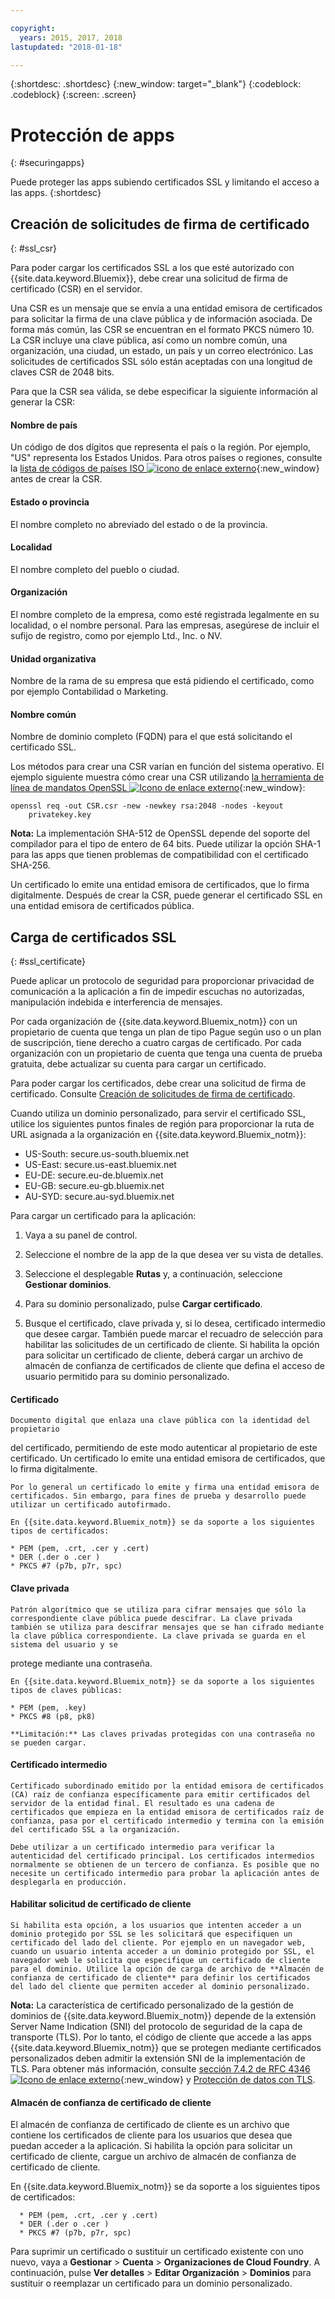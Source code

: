 ```yaml
---

copyright:
  years: 2015, 2017, 2018
lastupdated: "2018-01-18"

---
```


{:shortdesc: .shortdesc}
{:new_window: target="_blank"}
{:codeblock: .codeblock}
{:screen: .screen}

# Protección de apps
{: #securingapps}


Puede proteger las apps subiendo certificados SSL y limitando el acceso a las apps.
{:shortdesc}

## Creación de solicitudes de firma de certificado
{: #ssl_csr}

Para poder cargar los certificados SSL a los que esté autorizado con {{site.data.keyword.Bluemix}}, debe
crear una solicitud de firma de certificado (CSR) en el servidor.

Una CSR es un mensaje que se envía a una entidad emisora de certificados para solicitar la firma de una clave pública
y de información asociada. De forma más común, las CSR se encuentran en el formato PKCS número 10. La CSR incluye una clave pública,
así como un nombre común, una organización, una ciudad, un estado, un país y un correo electrónico. Las solicitudes de certificados SSL
sólo están aceptadas con una longitud de claves CSR de 2048 bits.

Para que la CSR sea válida, se debe especificar la siguiente información al generar la CSR:

#### Nombre de país

  Un código de dos dígitos que representa el país o la región. Por ejemplo, "US" representa los Estados Unidos. Para otros países o regiones, consulte la [lista de códigos de países ISO ![icono de enlace externo](../icons/launch-glyph.svg "icono de enlace externo")](https://www.iso.org/obp/ui/#search){:new_window} antes de crear la CSR.

#### Estado o provincia

  El nombre completo no abreviado del estado o de la provincia.

#### Localidad

  El nombre completo del pueblo o ciudad.

#### Organización

  El nombre completo de la empresa, como esté registrada legalmente en su localidad, o el nombre personal. Para las empresas, asegúrese de incluir el sufijo de registro, como por ejemplo Ltd., Inc. o NV.

#### Unidad organizativa

  Nombre de la rama de su empresa que está pidiendo el certificado, como por ejemplo Contabilidad o
Marketing.

#### Nombre común

  Nombre de dominio completo (FQDN) para el que está solicitando el certificado SSL.

Los métodos para crear una CSR varían en función del sistema operativo. El ejemplo siguiente
muestra cómo crear una CSR utilizando [la herramienta de línea de mandatos OpenSSL ![Icono de enlace externo](../icons/launch-glyph.svg "Icono de enlace externo")](http://www.openssl.org/){:new_window}:

```
openssl req -out CSR.csr -new -newkey rsa:2048 -nodes -keyout
    privatekey.key
```

**Nota:** La implementación SHA-512 de OpenSSL depende del soporte del compilador para el tipo de entero de 64 bits. Puede utilizar la opción SHA-1 para las apps que tienen problemas de compatibilidad con el certificado SHA-256.

Un certificado lo emite una entidad emisora de certificados, que lo firma digitalmente. Después de crear la CSR, puede generar el certificado SSL en una entidad emisora de certificados pública.

## Carga de certificados SSL
{: #ssl_certificate}

Puede aplicar un protocolo de seguridad para proporcionar privacidad de comunicación a la aplicación a fin de impedir escuchas no autorizadas, manipulación indebida e interferencia de mensajes.

Por cada organización de {{site.data.keyword.Bluemix_notm}} con un propietario de cuenta que tenga un plan de tipo Pague según uso o un plan de suscripción, tiene derecho a cuatro cargas de certificado. Por cada organización con un propietario de cuenta que tenga una cuenta de prueba gratuita, debe actualizar su cuenta para cargar un certificado.

Para poder cargar los certificados, debe crear una
solicitud de firma de certificado. Consulte [Creación de solicitudes de firma de certificado](#ssl_csr).

Cuando utiliza un dominio personalizado, para servir el certificado SSL, utilice los siguientes puntos finales de región para proporcionar la ruta de URL asignada a la organización en {{site.data.keyword.Bluemix_notm}}:

  * US-South: secure.us-south.bluemix.net
  * US-East: secure.us-east.bluemix.net
  * EU-DE: secure.eu-de.bluemix.net
  * EU-GB: secure.eu-gb.bluemix.net
  * AU-SYD: secure.au-syd.bluemix.net


Para cargar un certificado para la aplicación:

1. Vaya a su panel de control.

2. Seleccione el nombre de la app de la que desea ver su vista de detalles.

3. Seleccione el desplegable **Rutas** y, a continuación, seleccione **Gestionar dominios**.

3. Para su dominio personalizado, pulse **Cargar certificado**.

4. Busque el certificado, clave privada y, si lo desea, certificado intermedio que desee cargar. También puede marcar el recuadro de selección para habilitar las solicitudes de un certificado de cliente. Si habilita la opción para solicitar un certificado de cliente, deberá cargar un archivo de almacén de confianza de certificados de cliente que defina el acceso de usuario permitido para su dominio personalizado.

  #### Certificado

    Documento digital que enlaza una clave pública con la identidad del propietario
del certificado, permitiendo de este modo autenticar al propietario de este certificado. Un certificado lo emite una entidad emisora de certificados, que lo firma digitalmente.

    Por lo general un certificado lo emite y firma una entidad emisora de certificados. Sin embargo, para fines de prueba y desarrollo puede utilizar un certificado autofirmado.

    En {{site.data.keyword.Bluemix_notm}} se da soporte a los siguientes tipos de certificados:

	* PEM (pem, .crt, .cer y .cert)
	* DER (.der o .cer )
	* PKCS #7 (p7b, p7r, spc)

  #### Clave privada

    Patrón algorítmico que se utiliza para cifrar mensajes que sólo la correspondiente clave pública puede descifrar. La clave privada también se utiliza para descifrar mensajes que se han cifrado mediante la clave pública correspondiente. La clave privada se guarda en el sistema del usuario y se
protege mediante una contraseña.

    En {{site.data.keyword.Bluemix_notm}} se da soporte a los siguientes tipos de claves públicas:

    * PEM (pem, .key)
    * PKCS #8 (p8, pk8)

    **Limitación:** Las claves privadas protegidas con una contraseña no se pueden cargar.

  #### Certificado intermedio

    Certificado subordinado emitido por la entidad emisora de certificados (CA) raíz de confianza específicamente para emitir certificados del servidor de la entidad final. El resultado es una cadena de certificados que empieza en la entidad emisora de certificados raíz de confianza, pasa por el certificado intermedio y termina con la emisión del certificado SSL a la organización.

    Debe utilizar a un certificado intermedio para verificar la autenticidad del certificado principal. Los certificados intermedios normalmente se obtienen de un tercero de confianza. Es posible que no necesite un certificado intermedio para probar la aplicación antes de desplegarla en producción.

  #### Habilitar solicitud de certificado de cliente

    Si habilita esta opción, a los usuarios que intenten acceder a un dominio protegido por SSL se les solicitará que especifiquen un certificado del lado del cliente. Por ejemplo en un navegador web, cuando un usuario intenta acceder a un dominio protegido por SSL, el navegador web le solicita que especifique un certificado de cliente para el dominio. Utilice la opción de carga de archivo de **Almacén de confianza de certificado de cliente** para definir los certificados del lado del cliente que permiten acceder al dominio personalizado.

  **Nota:** La característica de certificado personalizado de la gestión de dominios de {{site.data.keyword.Bluemix_notm}} depende de la extensión Server Name Indication (SNI) del protocolo de seguridad de la capa de transporte (TLS). Por lo tanto, el código de cliente que accede a las apps {{site.data.keyword.Bluemix_notm}} que se protegen mediante certificados personalizados deben admitir la extensión SNI de la implementación de TLS. Para obtener más información, consulte [sección 7.4.2 de RFC 4346 ![Icono de enlace externo](../icons/launch-glyph.svg "Icono de enlace externo")](http://tools.ietf.org/html/rfc4346#section-7.4.2){:new_window} y [Protección de datos con TLS](/docs/get-support/appsectls.html).

  #### Almacén de confianza de certificado de cliente

  El almacén de confianza de certificado de cliente es un archivo que contiene los certificados de cliente para los usuarios que desea que puedan acceder a la aplicación. Si habilita la opción para solicitar un certificado de cliente, cargue un archivo de almacén de confianza de certificado de cliente.

   En {{site.data.keyword.Bluemix_notm}} se da soporte a los siguientes tipos de certificados:

      * PEM (pem, .crt, .cer y .cert)
	  * DER (.der o .cer )
      * PKCS #7 (p7b, p7r, spc)

Para suprimir un certificado o sustituir un certificado existente con uno nuevo, vaya a **Gestionar** > **Cuenta** > **Organizaciones de Cloud Foundry**. A continuación, pulse **Ver detalles** > **Editar Organización** > **Dominios** para sustituir o reemplazar un certificado para un dominio personalizado.
